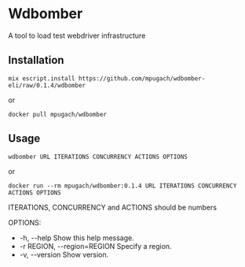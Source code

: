 # Wdbomber

A tool to load test webdriver infrastructure

## Installation

```mix escript.install https://github.com/mpugach/wdbomber-eli/raw/0.1.4/wdbomber```

or

```docker pull mpugach/wdbomber```

## Usage

```wdbomber URL ITERATIONS CONCURRENCY ACTIONS OPTIONS```

or

```docker run --rm mpugach/wdbomber:0.1.4 URL ITERATIONS CONCURRENCY ACTIONS OPTIONS```

ITERATIONS, CONCURRENCY and ACTIONS should be numbers

OPTIONS:

* -h, --help                 Show this help message.
* -r REGION, --region=REGION Specify a region.
* -v, --version              Show version.
